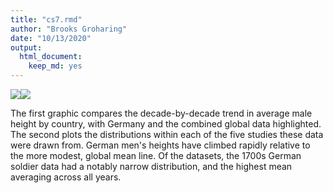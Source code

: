 ```yaml
---
title: "cs7.rmd"
author: "Brooks Groharing"
date: "10/13/2020"
output: 
  html_document: 
    keep_md: yes
---
```








![](cs7_files/figure-html/unnamed-chunk-2-1.png)<!-- -->![](cs7_files/figure-html/unnamed-chunk-2-2.png)<!-- -->

The first graphic compares the decade-by-decade trend in average male height by country, with Germany and the combined global data highlighted. The second plots the distributions within each of the five studies these data were drawn from. German men's heights have climbed rapidly relative to the more modest, global mean line. Of the datasets, the 1700s German soldier data had a notably narrow distribution, and the highest mean averaging across all years.
